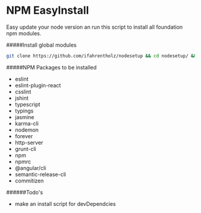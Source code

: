 NPM EasyInstall
==============

Easy update your node version an run this script to install all foundation
npm modules.


#####Install global modules
```bash
git clone https://github.com/ifahrentholz/nodesetup && cd nodesetup/ && ./globals.sh
```


#####NPM Packages to be installed
- eslint
- eslint-plugin-react
- csslint
- jshint
- typescript
- typings
- jasmine
- karma-cli
- nodemon
- forever
- http-server
- grunt-cli
- npm
- npmrc
- @angular/cli
- semantic-release-cli
- commitizen


######Todo's
- make an install script for devDependcies
